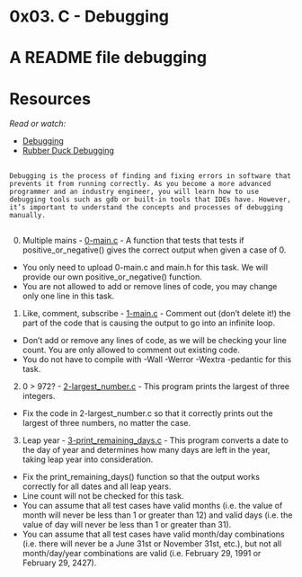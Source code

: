 # 0x03. C - Debugging

# A README file debugging

##
# Resources
_Read or watch:_

 * [Debugging](https://en.wikipedia.org/wiki/Debugging)
 * [Rubber Duck Debugging](https://www.thoughtfulcode.com/rubber-duck-debugging-psychology/)

##
```
Debugging is the process of finding and fixing errors in software that prevents it from running correctly. As you become a more advanced programmer and an industry engineer, you will learn how to use debugging tools such as gdb or built-in tools that IDEs have. However, it’s important to understand the concepts and processes of debugging manually.
```
##

0. Multiple mains - [0-main.c](./0-main.c) - A function that tests that tests if positive_or_negative() gives the correct output when given a case of 0.
* You only need to upload 0-main.c and main.h for this task. We will provide our own positive_or_negative() function.
* You are not allowed to add or remove lines of code, you may change only one line in this task.

1. Like, comment, subscribe - [1-main.c](./1-main.c) - Comment out (don’t delete it!) the part of the code that is causing the output to go into an infinite loop.
* Don’t add or remove any lines of code, as we will be checking your line count. You are only allowed to comment out existing code.
* You do not have to compile with -Wall -Werror -Wextra -pedantic for this task.

2. 0 > 972? - [2-largest_number.c](./2-largest_number.c) - This program prints the largest of three integers.
* Fix the code in 2-largest_number.c so that it correctly prints out the largest of three numbers, no matter the case.

3. Leap year - [3-print_remaining_days.c](./3-print_remaining_days.c) - This program converts a date to the day of year and determines how many days are left in the year, taking leap year into consideration.
* Fix the print_remaining_days() function so that the output works correctly for all dates and all leap years.
* Line count will not be checked for this task.
* You can assume that all test cases have valid months (i.e. the value of month will never be less than 1 or greater than 12) and valid days (i.e. the value of day will never be less than 1 or greater than 31).
* You can assume that all test cases have valid month/day combinations (i.e. there will never be a June 31st or November 31st, etc.), but not all month/day/year combinations are valid (i.e. February 29, 1991 or February 29, 2427).

